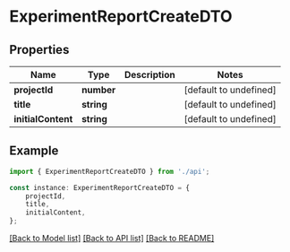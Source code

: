 # ExperimentReportCreateDTO


## Properties

Name | Type | Description | Notes
------------ | ------------- | ------------- | -------------
**projectId** | **number** |  | [default to undefined]
**title** | **string** |  | [default to undefined]
**initialContent** | **string** |  | [default to undefined]

## Example

```typescript
import { ExperimentReportCreateDTO } from './api';

const instance: ExperimentReportCreateDTO = {
    projectId,
    title,
    initialContent,
};
```

[[Back to Model list]](../README.md#documentation-for-models) [[Back to API list]](../README.md#documentation-for-api-endpoints) [[Back to README]](../README.md)
